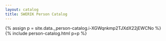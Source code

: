 ```yaml
---
layout: catalog
title: SWERIK Person Catalog
---
```

{% assign p = site.data._person-catalog.i-XGWqnkmp2TJXdX22jEWCNo %}
{% include person-catalog.html p=p %}

